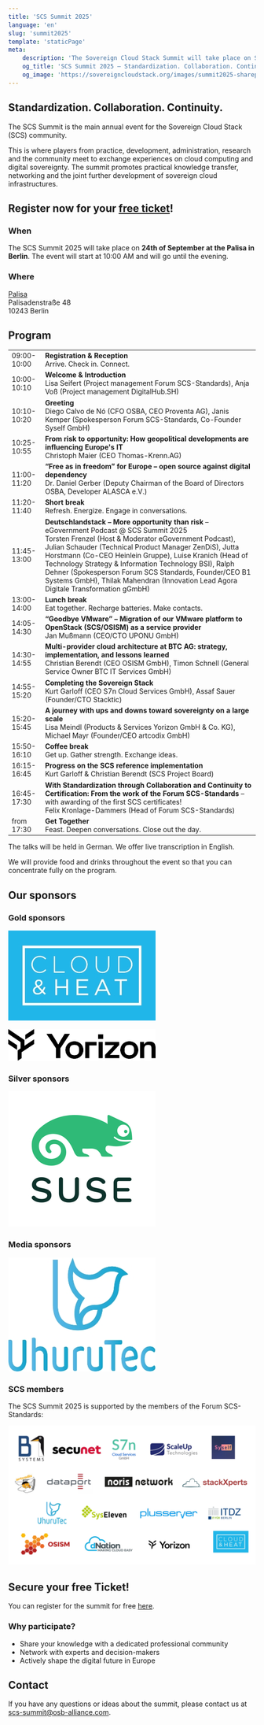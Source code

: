 ```yaml
---
title: 'SCS Summit 2025'
language: 'en'
slug: 'summit2025'
template: 'staticPage'
meta:
    description: 'The Sovereign Cloud Stack Summit will take place on September 24, 2025.'
    og_title: 'SCS Summit 2025 – Standardization. Collaboration. Continuity.'
    og_image: 'https://sovereigncloudstack.org/images/summit2025-sharepic.jpg'
---
```


## Standardization. Collaboration. Continuity.

The SCS Summit is the main annual event for the Sovereign Cloud Stack (SCS) community.

This is where players from practice, development, administration, research and the community meet to exchange experiences on cloud computing and digital sovereignty. The summit promotes practical knowledge transfer, networking and the joint further development of sovereign cloud infrastructures.

## Register now for your [free ticket](https://events.sovereigncloudstack.org/scs-summit-2025/)!

### When

The SCS Summit 2025 will take place on **24th of September at the Palisa in Berlin**.
The event will start at 10:00 AM and will go until the evening.

### Where

[Palisa](https://www.palisa.de/welcome)  
Palisadenstraße 48  
10243 Berlin  

## Program

|   |   |
|---|---|
| 09:00-10:00 | **Registration & Reception** <br/> Arrive. Check in. Connect. |
| 10:00-10:10 | **Welcome & Introduction** <br/> Lisa Seifert (Project management Forum SCS-Standards), Anja Voß (Project management DigitalHub.SH) |
| 10:10-10:20 | **Greeting** <br/> Diego Calvo de Nó (CFO OSBA, CEO Proventa AG), Janis Kemper (Spokesperson Forum SCS-Standards, Co-Founder Syself GmbH) |
| 10:25-10:55 | **From risk to opportunity: How geopolitical developments are influencing Europe's IT** <br/> Christoph Maier (CEO Thomas-Krenn.AG) |
| 11:00-11:20 | **“Free as in freedom” for Europe – open source against digital dependency** <br/> Dr. Daniel Gerber (Deputy Chairman of the Board of Directors OSBA, Developer ALASCA e.V.) |
| 11:20-11:40 | **Short break** <br/> Refresh. Energize. Engage in conversations. |
| 11:45-13:00 | **Deutschlandstack – More opportunity than risk** – eGovernment Podcast @ SCS Summit 2025 <br/> Torsten Frenzel (Host & Moderator eGovernment Podcast), Julian Schauder (Technical Product Manager ZenDiS), Jutta Horstmann (Co-CEO Heinlein Gruppe), Luise Kranich (Head of Technology Strategy & Information Technology BSI), Ralph Dehner (Spokesperson Forum SCS Standards, Founder/CEO B1 Systems GmbH), Thilak Mahendran (Innovation Lead Agora Digitale Transformation gGmbH) |
| 13:00-14:00 | **Lunch break** <br/> Eat together. Recharge batteries. Make contacts. |
| 14:05-14:30 | **“Goodbye VMware” – Migration of our VMware platform to OpenStack (SCS/OSISM) as a service provider** <br/> Jan Mußmann (CEO/CTO UPONU GmbH) |
| 14:30-14:55 | **Multi-provider cloud architecture at BTC AG: strategy, implementation, and lessons learned** <br/> Christian Berendt (CEO OSISM GmbH), Timon Schnell (General Service Owner BTC IT Services GmbH) |
| 14:55-15:20 | **Completing the Sovereign Stack** <br/> Kurt Garloff (CEO S7n Cloud Services GmbH), Assaf Sauer (Founder/CTO Stacktic) |
| 15:20-15:45 | **A journey with ups and downs toward sovereignty on a large scale** <br/> Lisa Meindl (Products & Services Yorizon GmbH & Co. KG), Michael Mayr (Founder/CEO artcodix GmbH) |
| 15:50-16:10 | **Coffee break** <br/> Get up. Gather strength. Exchange ideas. |
| 16:15-16:45 | **Progress on the SCS reference implementation** <br/> Kurt Garloff & Christian Berendt (SCS Project Board) |
| 16:45-17:30 | **With Standardization through Collaboration and Continuity to Certification: From the work of the Forum SCS-Standards** – with awarding of the first SCS certificates! <br/> Felix Kronlage-Dammers (Head of Forum SCS-Standards) |
| from 17:30 | **Get Together** <br/> Feast. Deepen conversations. Close out the day. |

The talks will be held in German. We offer live transcription in English.

We will provide food and drinks throughout the event so that you can concentrate fully on the program.

## Our sponsors

### Gold sponsors

[![Cloud&Heat](../../../images/logos/Logo_CloudAndHeat_300px.jpg)](https://www.cloudandheat.com/en/)

[![Yorizon](../../../images/logos/Logo_Yorizon_300px.jpg)](https://yorizon.com/en/)

### Silver sponsors

[![SUSE](../../../images/logos/Logo_SUSE_300px.jpg)](https://suse.com/)

### Media sponsors

[![UhuruTec](../../../images/logos/Logo_UhuruTec_300px.jpg)](https://www.uhurutec.com/)

### SCS members

The SCS Summit 2025 is supported by the members of the Forum SCS-Standards:

[![Members Forum SCS-Standards](../../../images/logos/Logos_Members_SCS.jpg)](https://osb-alliance.de/forum-scs-standards)

## Secure your free Ticket!

You can register for the summit for free [here](https://events.sovereigncloudstack.org/scs-summit-2025/).

### Why participate?

- Share your knowledge with a dedicated professional community
- Network with experts and decision-makers
- Actively shape the digital future in Europe

## Contact

If you have any questions or ideas about the summit, please contact us at scs-summit@osb-alliance.com.
